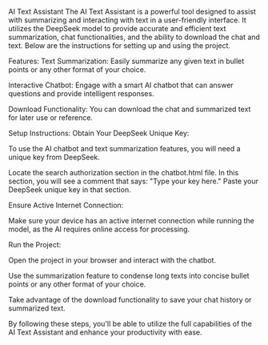 AI Text Assistant
The AI Text Assistant is a powerful tool designed to assist with summarizing and interacting with text in a user-friendly interface. It utilizes the DeepSeek model to provide accurate and efficient text summarization, chat functionalities, and the ability to download the chat and text. Below are the instructions for setting up and using the project.

Features:
Text Summarization: Easily summarize any given text in bullet points or any other format of your choice.

Interactive Chatbot: Engage with a smart AI chatbot that can answer questions and provide intelligent responses.

Download Functionality: You can download the chat and summarized text for later use or reference.

Setup Instructions:
Obtain Your DeepSeek Unique Key:

To use the AI chatbot and text summarization features, you will need a unique key from DeepSeek.

Locate the search authorization section in the chatbot.html file. In this section, you will see a comment that says:
"Type your key here."
Paste your DeepSeek unique key in that section.

Ensure Active Internet Connection:

Make sure your device has an active internet connection while running the model, as the AI requires online access for processing.

Run the Project:

Open the project in your browser and interact with the chatbot.

Use the summarization feature to condense long texts into concise bullet points or any other format of your choice.

Take advantage of the download functionality to save your chat history or summarized text.

By following these steps, you'll be able to utilize the full capabilities of the AI Text Assistant and enhance your productivity with ease.
